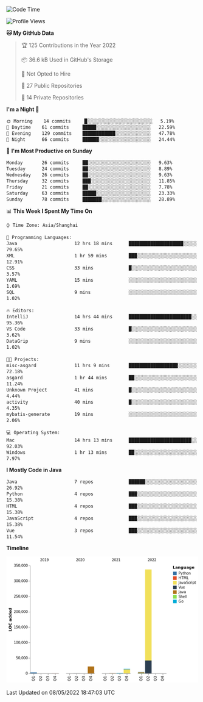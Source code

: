 <!--START_SECTION:waka-->
![Code Time](http://img.shields.io/badge/Code%20Time-0-blue)

![Profile Views](http://img.shields.io/badge/Profile%20Views-0-blue)

**🐱 My GitHub Data** 

> 🏆 125 Contributions in the Year 2022
 > 
> 📦 36.6 kB Used in GitHub's Storage 
 > 
> 🚫 Not Opted to Hire
 > 
> 📜 27 Public Repositories 
 > 
> 🔑 14 Private Repositories  
 > 
**I'm a Night 🦉** 

```text
🌞 Morning    14 commits     █░░░░░░░░░░░░░░░░░░░░░░░░   5.19% 
🌆 Daytime    61 commits     █████░░░░░░░░░░░░░░░░░░░░   22.59% 
🌃 Evening    129 commits    ████████████░░░░░░░░░░░░░   47.78% 
🌙 Night      66 commits     ██████░░░░░░░░░░░░░░░░░░░   24.44%

```
📅 **I'm Most Productive on Sunday** 

```text
Monday       26 commits     ██░░░░░░░░░░░░░░░░░░░░░░░   9.63% 
Tuesday      24 commits     ██░░░░░░░░░░░░░░░░░░░░░░░   8.89% 
Wednesday    26 commits     ██░░░░░░░░░░░░░░░░░░░░░░░   9.63% 
Thursday     32 commits     ███░░░░░░░░░░░░░░░░░░░░░░   11.85% 
Friday       21 commits     ██░░░░░░░░░░░░░░░░░░░░░░░   7.78% 
Saturday     63 commits     █████░░░░░░░░░░░░░░░░░░░░   23.33% 
Sunday       78 commits     ███████░░░░░░░░░░░░░░░░░░   28.89%

```


📊 **This Week I Spent My Time On** 

```text
⌚︎ Time Zone: Asia/Shanghai

💬 Programming Languages: 
Java                     12 hrs 18 mins      ████████████████████░░░░░   79.65% 
XML                      1 hr 59 mins        ███░░░░░░░░░░░░░░░░░░░░░░   12.91% 
CSS                      33 mins             █░░░░░░░░░░░░░░░░░░░░░░░░   3.57% 
YAML                     15 mins             ░░░░░░░░░░░░░░░░░░░░░░░░░   1.69% 
SQL                      9 mins              ░░░░░░░░░░░░░░░░░░░░░░░░░   1.02%

🔥 Editors: 
IntelliJ                 14 hrs 44 mins      ███████████████████████░░   95.36% 
VS Code                  33 mins             █░░░░░░░░░░░░░░░░░░░░░░░░   3.62% 
DataGrip                 9 mins              ░░░░░░░░░░░░░░░░░░░░░░░░░   1.02%

🐱‍💻 Projects: 
misc-asgard              11 hrs 9 mins       ██████████████████░░░░░░░   72.18% 
asgard                   1 hr 44 mins        ██░░░░░░░░░░░░░░░░░░░░░░░   11.24% 
Unknown Project          41 mins             █░░░░░░░░░░░░░░░░░░░░░░░░   4.44% 
activity                 40 mins             █░░░░░░░░░░░░░░░░░░░░░░░░   4.35% 
mybatis-generate         19 mins             ░░░░░░░░░░░░░░░░░░░░░░░░░   2.06%

💻 Operating System: 
Mac                      14 hrs 13 mins      ███████████████████████░░   92.03% 
Windows                  1 hr 13 mins        ██░░░░░░░░░░░░░░░░░░░░░░░   7.97%

```

**I Mostly Code in Java** 

```text
Java                     7 repos             ██████░░░░░░░░░░░░░░░░░░░   26.92% 
Python                   4 repos             ███░░░░░░░░░░░░░░░░░░░░░░   15.38% 
HTML                     4 repos             ███░░░░░░░░░░░░░░░░░░░░░░   15.38% 
JavaScript               4 repos             ███░░░░░░░░░░░░░░░░░░░░░░   15.38% 
Vue                      3 repos             ███░░░░░░░░░░░░░░░░░░░░░░   11.54%

```


**Timeline**

![Chart not found](https://raw.githubusercontent.com/youtiaoguagua/youtiaoguagua/master/charts/bar_graph.png) 


 Last Updated on 08/05/2022 18:47:03 UTC
<!--END_SECTION:waka-->